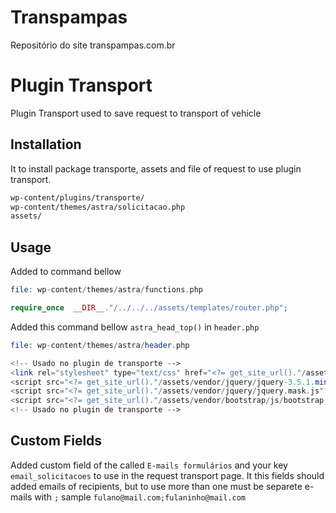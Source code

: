 # Transpampas
Repositório do site transpampas.com.br

# Plugin Transport

Plugin Transport used to save request to transport of vehicle

## Installation

It to install package transporte, assets and file of request to use plugin transport.

```bash
wp-content/plugins/transporte/
wp-content/themes/astra/solicitacao.php
assets/
```

## Usage

Added to command bellow 

```php
file: wp-content/themes/astra/functions.php

require_once  __DIR__."/../../../assets/templates/router.php";
```

Added this command bellow `astra_head_top()` in `header.php`

```php
file: wp-content/themes/astra/header.php

<!-- Usado no plugin de transporte -->
<link rel="stylesheet" type="text/css" href="<?= get_site_url()."/assets/vendor/bootstrap/css/bootstrap.min.css" ?>" />
<script src="<?= get_site_url()."/assets/vendor/jquery/jquery-3.5.1.min.js"?>"></script>
<script src="<?= get_site_url()."/assets/vendor/jquery/jquery.mask.js"?>"></script>
<script src="<?= get_site_url()."/assets/vendor/bootstrap/js/bootstrap.min.js"?>"></script>
<!-- Usado no plugin de transporte -->
```

## Custom Fields

Added custom field of the called `E-mails formulários` and your key `email_solicitacoes` to use in the request transport page. It this fields should added emails of recipients, but to use more than one must be separete e-mails with `;` sample `fulano@mail.com;fulaninho@mail.com`